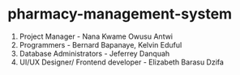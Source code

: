 # pharmacy-management-system

1. Project Manager - Nana Kwame Owusu Antwi
2. Programmers - Bernard Bapanaye, Kelvin Eduful
3. Database Administrators - Jeferrey Danquah
4. UI/UX Designer/ Frontend developer - Elizabeth Barasu Dzifa 
